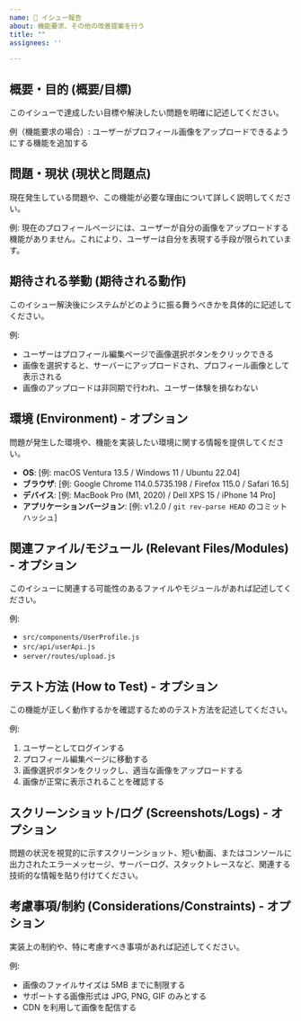 ```yaml
---
name: 📝 イシュー報告
about: 機能要求、その他の改善提案を行う
title: ""
assignees: ''

---
```


## 概要・目的 (概要/目標)
このイシューで達成したい目標や解決したい問題を明確に記述してください。

例（機能要求の場合）: ユーザーがプロフィール画像をアップロードできるようにする機能を追加する

## 問題・現状 (現状と問題点)
現在発生している問題や、この機能が必要な理由について詳しく説明してください。

例: 現在のプロフィールページには、ユーザーが自分の画像をアップロードする機能がありません。これにより、ユーザーは自分を表現する手段が限られています。

## 期待される挙動 (期待される動作)
このイシュー解決後にシステムがどのように振る舞うべきかを具体的に記述してください。

例:
- ユーザーはプロフィール編集ページで画像選択ボタンをクリックできる
- 画像を選択すると、サーバーにアップロードされ、プロフィール画像として表示される
- 画像のアップロードは非同期で行われ、ユーザー体験を損なわない

## 環境 (Environment) - オプション
問題が発生した環境や、機能を実装したい環境に関する情報を提供してください。

- **OS**: [例: macOS Ventura 13.5 / Windows 11 / Ubuntu 22.04]
- **ブラウザ**: [例: Google Chrome 114.0.5735.198 / Firefox 115.0 / Safari 16.5]
- **デバイス**: [例: MacBook Pro (M1, 2020) / Dell XPS 15 / iPhone 14 Pro]
- **アプリケーションバージョン**: [例: v1.2.0 / `git rev-parse HEAD` のコミットハッシュ]

## 関連ファイル/モジュール (Relevant Files/Modules) - オプション
このイシューに関連する可能性のあるファイルやモジュールがあれば記述してください。

例:
- `src/components/UserProfile.js`
- `src/api/userApi.js`
- `server/routes/upload.js`

## テスト方法 (How to Test) - オプション
この機能が正しく動作するかを確認するためのテスト方法を記述してください。

例:
1. ユーザーとしてログインする
2. プロフィール編集ページに移動する
3. 画像選択ボタンをクリックし、適当な画像をアップロードする
4. 画像が正常に表示されることを確認する

## スクリーンショット/ログ (Screenshots/Logs) - オプション
問題の状況を視覚的に示すスクリーンショット、短い動画、またはコンソールに出力されたエラーメッセージ、サーバーログ、スタックトレースなど、関連する技術的な情報を貼り付けてください。

## 考慮事項/制約 (Considerations/Constraints) - オプション
実装上の制約や、特に考慮すべき事項があれば記述してください。

例:
- 画像のファイルサイズは 5MB までに制限する
- サポートする画像形式は JPG, PNG, GIF のみとする
- CDN を利用して画像を配信する
